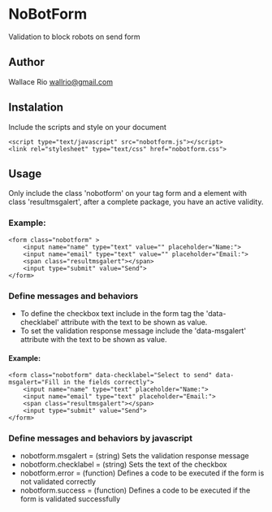 # NoBotForm
Validation to block robots on send form

## Author
Wallace Rio <wallrio@gmail.com>

## Instalation
Include the scripts and style on your document

    <script type="text/javascript" src="nobotform.js"></script>
    <link rel="stylesheet" type="text/css" href="nobotform.css">

## Usage
Only include the class 'nobotform' on your tag form and a element with class 'resultmsgalert', after a complete package, you have an active validity.

### Example:

    <form class="nobotform" >
        <input name="name" type="text" value="" placeholder="Name:">
        <input name="email" type="text" value="" placeholder="Email:">	
        <span class="resultmsgalert"></span>
        <input type="submit" value="Send">
    </form>


### Define messages and behaviors

- To define the checkbox text include in the form tag the 'data-checklabel' attribute with the text to be shown as value.
- To set the validation response message include the 'data-msgalert' attribute with the text to be shown as value.

#### Example:

    <form class="nobotform" data-checklabel="Select to send" data-msgalert="Fill in the fields correctly">
        <input name="name" type="text" placeholder="Name:">
        <input name="email" type="text" placeholder="Email:">
        <span class="resultmsgalert"></span>
        <input type="submit" value="Send">
    </form>

### Define messages and behaviors by javascript

<script type="text/javascript">
    nobotform.msgalert = "Select the checkbox to send";
    nobotform.checklabel = "Select to send";
    nobotform.error = function(msgalert){						
        this.querySelector('.resultmsgalert').innerHTML = msgalert;
    }
    nobotform.success = function(msgalert){						
        this.querySelector('.resultmsgalert').innerHTML = "";
        return false;
    }
</script>

- nobotform.msgalert    =   (string)    Sets the validation response message
- nobotform.checklabel  =   (string)    Sets the text of the checkbox
- nobotform.error       =   (function)  Defines a code to be executed if the form is not validated correctly
- nobotform.success     =   (function)  Defines a code to be executed if the form is validated successfully
    
